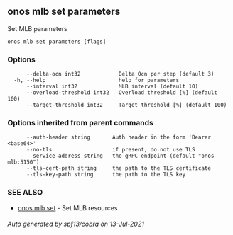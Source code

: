 ## onos mlb set parameters

Set MLB parameters

```
onos mlb set parameters [flags]
```

### Options

```
      --delta-ocn int32            Delta Ocn per step (default 3)
  -h, --help                       help for parameters
      --interval int32             MLB interval (default 10)
      --overload-threshold int32   Overload threshold [%] (default 100)
      --target-threshold int32     Target threshold [%] (default 100)
```

### Options inherited from parent commands

```
      --auth-header string       Auth header in the form 'Bearer <base64>'
      --no-tls                   if present, do not use TLS
      --service-address string   the gRPC endpoint (default "onos-mlb:5150")
      --tls-cert-path string     the path to the TLS certificate
      --tls-key-path string      the path to the TLS key
```

### SEE ALSO

* [onos mlb set](onos_mlb_set.md)	 - Set MLB resources

###### Auto generated by spf13/cobra on 13-Jul-2021
